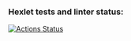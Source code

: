 ### Hexlet tests and linter status:
[![Actions Status](https://github.com/Antipoop/python-project-49/actions/workflows/hexlet-check.yml/badge.svg)](https://github.com/Antipoop/python-project-49/actions)